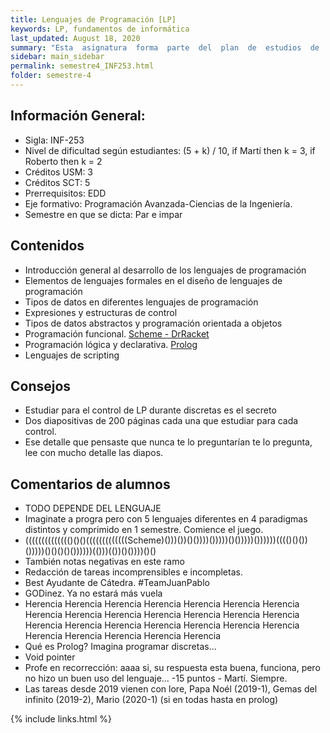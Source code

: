 ```yaml
---
title: Lenguajes de Programación [LP]
keywords: LP, fundamentos de informática
last_updated: August 18, 2020
summary: "Esta  asignatura  forma  parte  del  plan  de  estudios  de  la  carrera  Ingeniería  Civil  Informática, conducente a la Licenciatura en Ciencias de la Ingeniería. El propósito de ésta es dar conocer los conceptos  más  relevantes  asociados  al  diseño  de  lenguajes  y  los  principales  paradigmas  de programación,  que  permitan  al  estudiante  evaluar  críticamente  diferentes  lenguajes  de programación  y  elegir  el  más  adecuado,  para  resolver  un  determinado  tipo  de  problema  de programación y facilitar el aprendizaje de nuevos lenguajes."
sidebar: main_sidebar
permalink: semestre4_INF253.html
folder: semestre-4
---
```



## Información General:
* Sigla: INF-253
* Nivel de dificultad según estudiantes: (5 + k) / 10, if Martí then k = 3, if Roberto then k = 2
* Créditos USM: 3
* Créditos SCT: 5
* Prerrequisitos: EDD
* Eje formativo: Programación Avanzada-Ciencias de la Ingeniería.
* Semestre en que se dicta: Par e impar


## Contenidos

* Introducción general al desarrollo de los lenguajes de programación
* Elementos de lenguajes formales en el diseño de lenguajes de programación
* Tipos de datos en diferentes lenguajes de programación
* Expresiones y estructuras de control
* Tipos de datos abstractos y programación orientada a objetos
* Programación funcional. [Scheme - DrRacket][1]
* Programación lógica y declarativa. [Prolog][2]
* Lenguajes de scripting


## Consejos

* Estudiar para el control de LP durante discretas es el secreto
* Dos diapositivas de 200 páginas cada una que estudiar para cada control.
* Ese detalle que pensaste que nunca te lo preguntarían te lo pregunta, lee con mucho detalle las diapos.


## Comentarios de alumnos

* TODO DEPENDE DEL LENGUAJE
* Imaginate a progra pero con 5 lenguajes diferentes en 4 paradigmas distintos y comprimido en 1 semestre. Comience el juego.
* (((((((((((((()()()(((((((((((((Scheme)()))())()())))()))))()()))))())))))(((()()())()))))()()()()())))))(()))(())()())))()()
* También notas negativas en este ramo
* Redacción de tareas incomprensibles e incompletas.
* Best Ayudante de Cátedra. #TeamJuanPablo 
* GODinez. Ya no estará más vuela 
* Herencia Herencia Herencia Herencia Herencia Herencia Herencia Herencia Herencia Herencia Herencia Herencia Herencia Herencia Herencia Herencia Herencia Herencia Herencia Herencia Herencia Herencia Herencia Herencia Herencia Herencia
* Qué es Prolog? Imagina programar discretas...
* Void pointer
* Profe en recorrección: aaaa si, su respuesta esta buena, funciona, pero no hizo un buen uso del lenguaje... -15 puntos - Martí. Siempre.
* Las tareas desde 2019 vienen con lore, Papa Noél (2019-1), Gemas del infinito (2019-2), Mario (2020-1) (si en todas hasta en prolog)


[1]: http://racket-lang.org/download/
[2]: https://www.swi-prolog.org/download/stable

{% include links.html %}
